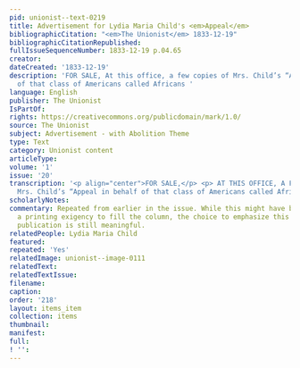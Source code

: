 ```yaml
---
pid: unionist--text-0219
title: Advertisement for Lydia Maria Child's <em>Appeal</em>
bibliographicCitation: "<em>The Unionist</em> 1833-12-19"
bibliographicCitationRepublished: 
fullIssueSequenceNumber: 1833-12-19 p.04.65
creator: 
dateCreated: '1833-12-19'
description: 'FOR SALE, At this office, a few copies of Mrs. Child’s “Appeal in behalf
  of that class of Americans called Africans '
language: English
publisher: The Unionist
IsPartOf: 
rights: https://creativecommons.org/publicdomain/mark/1.0/
source: The Unionist
subject: Advertisement - with Abolition Theme
type: Text
category: Unionist content
articleType: 
volume: '1'
issue: '20'
transcription: '<p align="center">FOR SALE,</p> <p> AT THIS OFFICE, A FEW copies of
  Mrs. Child’s “Appeal in behalf of that class of Americans called Africans”. </p> '
scholarlyNotes: 
commentary: Repeated from earlier in the issue. While this might have been due to
  a printing exigency to fill the column, the choice to emphasize this significant
  publication is still meaningful.
relatedPeople: Lydia Maria Child
featured: 
repeated: 'Yes'
relatedImage: unionist--image-0111
relatedText: 
relatedTextIssue: 
filename: 
caption: 
order: '218'
layout: items_item
collection: items
thumbnail: 
manifest: 
full: 
! '': 
---
```

